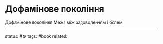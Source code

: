 # Дофамінове покоління

Дофамінове покоління
Межа між задоволенням і болем

---
status: #⚙️ 
tags: #book 
related: 
